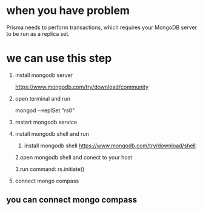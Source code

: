 # when you have problem
Prisma needs to perform transactions, which requires your MongoDB server to be run as a replica set. 

# we can use this step
1. install mongodb server
   
    https://www.mongodb.com/try/download/community

4. open terminal and run
   
    mongod --replSet "rs0"
5. restart mongodb service
6. install mongodb shell and run
   
   1. install mongodb shell
         https://www.mongodb.com/try/download/shell
      
   2.open mongodb shell and conect to your host
   
   3.run command: rs.initiate()
8. connect mongo compass
## you can connect mongo compass
   
   
   
